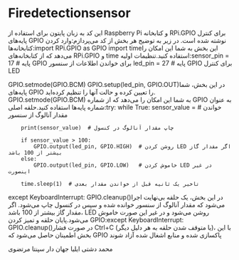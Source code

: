 # Firedetectionsensor
این کد به زبان پایتون برای استفاده از Raspberry Pi و کتابخانه RPi.GPIO برای کنترل پایه‌های GPIO نوشته شده است. در زیر به توضیح هر بخش از کد می‌پردازم:وارد کردن کتابخانه‌ها:import RPi.GPIO as GPIO
import timeاین بخش به شما این امکان را می‌دهد که از کتابخانه‌های RPi.GPIO و time استفاده کنید.تنظیمات اولیه:sensor_pin = 17  # پایه GPIO برای خواندن اطلاعات از سنسور
led_pin = 27     # پایه GPIO برای کنترل LED

GPIO.setmode(GPIO.BCM)
GPIO.setup(led_pin, GPIO.OUT)در این بخش، شما پایه‌های GPIO را تعیین کرده و حالت آنها را تنظیم کرده‌اید. GPIO.setmode(GPIO.BCM) به شما این امکان را می‌دهد که از شماره GPIO به عنوان شماره پایه‌ها استفاده کنید.حلقه اصلی:try:
    while True:
        sensor_value = # خواندن مقدار آنالوگ از سنسور

        print(sensor_value)  # چاپ مقدار آنالوگ در کنسول

        if sensor_value > 100:
            GPIO.output(led_pin, GPIO.HIGH)  # روشن کردن LED اگر مقدار گاز بیشتر از 100 باشد
        else:
            GPIO.output(led_pin, GPIO.LOW)   # خاموش کردن LED در غیر اینصورت

        time.sleep(1)  # تاخیر یک ثانیه قبل از خواندن مقدار بعدی
except KeyboardInterrupt:
    GPIO.cleanup()در این بخش، یک حلقه بی‌نهایت اجرا می‌شود که مقدار آنالوگ از سنسور خوانده شده و سپس در کنسول چاپ می‌شود. اگر مقدار گاز بیشتر از 100 باشد، LED روشن می‌شود و در غیر این صورت خاموش می‌شود.پایان حلقه و تمیز کردن GPIO:except KeyboardInterrupt:
    GPIO.cleanup()در صورت فشار Ctrl+C (یا متوقف شدن حلقه به هر دلیل دیگر)، با این بخش اطمینان حاصل می‌شود که GPIO پاکسازی شده و منابع اشغال شده آزاد شوند



محمد دشتی 
ایلیا جهان دار
سپنتا مرتضوی
